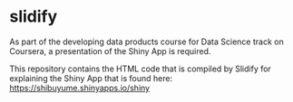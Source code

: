 # slidify
As part of the developing data products course for Data Science track on Coursera, a presentation of the Shiny App is required. 

This repository contains the HTML code that is compiled by Slidify for explaining the Shiny App that is found here: https://shibuyume.shinyapps.io/shiny
